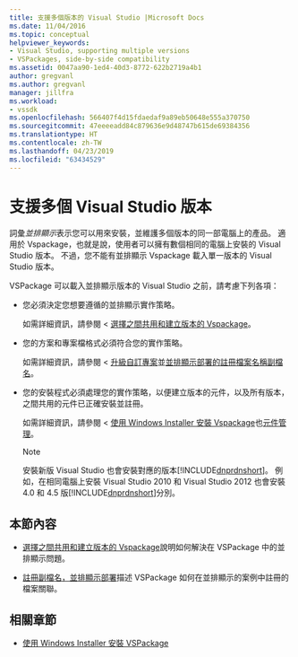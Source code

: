 ```yaml
---
title: 支援多個版本的 Visual Studio |Microsoft Docs
ms.date: 11/04/2016
ms.topic: conceptual
helpviewer_keywords:
- Visual Studio, supporting multiple versions
- VSPackages, side-by-side compatibility
ms.assetid: 0047aa90-1ed4-40d3-8772-622b2719a4b1
author: gregvanl
ms.author: gregvanl
manager: jillfra
ms.workload:
- vssdk
ms.openlocfilehash: 566407f4d15fdaedaf9a89eb50648e555a370750
ms.sourcegitcommit: 47eeeeadd84c879636e9d48747b615de69384356
ms.translationtype: HT
ms.contentlocale: zh-TW
ms.lasthandoff: 04/23/2019
ms.locfileid: "63434529"
---
```

# <a name="supporting-multiple-versions-of-visual-studio"></a>支援多個 Visual Studio 版本
詞彙*並排顯示*表示您可以用來安裝，並維護多個版本的同一部電腦上的產品。 適用於 Vspackage，也就是說，使用者可以擁有數個相同的電腦上安裝的 Visual Studio 版本。 不過，您不能有並排顯示 Vspackage 載入單一版本的 Visual Studio 版本。

 VSPackage 可以載入並排顯示版本的 Visual Studio 之前，請考慮下列各項：

- 您必須決定您想要遵循的並排顯示實作策略。

   如需詳細資訊，請參閱 <<c0> [ 選擇之間共用和建立版本的 Vspackage](../extensibility/choosing-between-shared-and-versioned-vspackages.md)。

- 您的方案和專案檔格式必須符合您的實作策略。

   如需詳細資訊，請參閱 <<c0> [ 升級自訂專案](../extensibility/internals/upgrading-projects.md#upgrading-custom-projects)並[並排顯示部署的註冊檔案名稱副檔名](../extensibility/registering-file-name-extensions-for-side-by-side-deployments.md)。

- 您的安裝程式必須處理您的實作策略，以便建立版本的元件，以及所有版本，之間共用的元件已正確安裝並註冊。

   如需詳細資訊，請參閱 <<c0> [ 使用 Windows Installer 安裝 Vspackage](../extensibility/internals/installing-vspackages-with-windows-installer.md)也[元件管理](../extensibility/internals/component-management.md)。

  > [!NOTE]
  > 安裝新版 Visual Studio 也會安裝對應的版本[!INCLUDE[dnprdnshort](../code-quality/includes/dnprdnshort_md.md)]。 例如，在相同電腦上安裝 Visual Studio 2010 和 Visual Studio 2012 也會安裝 4.0 和 4.5 版[!INCLUDE[dnprdnshort](../code-quality/includes/dnprdnshort_md.md)]分別。

## <a name="in-this-section"></a>本節內容
- [選擇之間共用和建立版本的 Vspackage](../extensibility/choosing-between-shared-and-versioned-vspackages.md)說明如何解決在 VSPackage 中的並排顯示問題。

- [註冊副檔名，並排顯示部署](../extensibility/registering-file-name-extensions-for-side-by-side-deployments.md)描述 VSPackage 如何在並排顯示的案例中註冊的檔案關聯。

## <a name="related-sections"></a>相關章節
- [使用 Windows Installer 安裝 VSPackage](../extensibility/internals/installing-vspackages-with-windows-installer.md)
